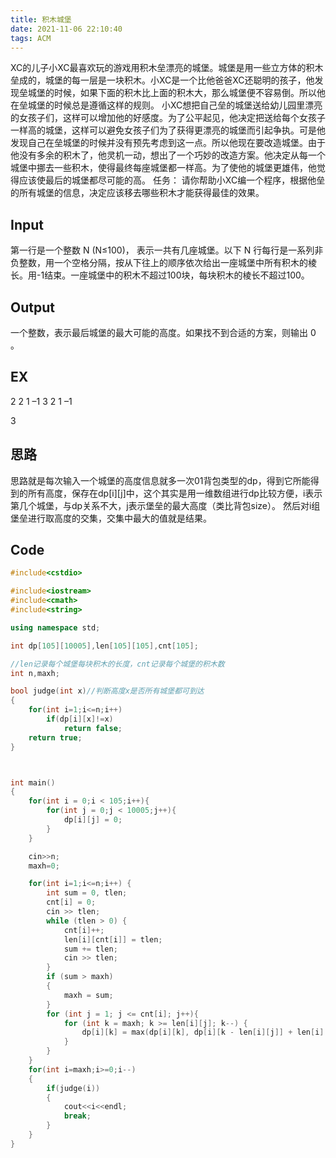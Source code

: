 ```yaml
---
title: 积木城堡
date: 2021-11-06 22:10:40
tags: ACM
---
```


XC的儿子小XC最喜欢玩的游戏用积木垒漂亮的城堡。城堡是用一些立方体的积木垒成的，城堡的每一层是一块积木。小XC是一个比他爸爸XC还聪明的孩子，他发现垒城堡的时候，如果下面的积木比上面的积木大，那么城堡便不容易倒。所以他在垒城堡的时候总是遵循这样的规则。
小XC想把自己垒的城堡送给幼儿园里漂亮的女孩子们，这样可以增加他的好感度。为了公平起见，他决定把送给每个女孩子一样高的城堡，这样可以避免女孩子们为了获得更漂亮的城堡而引起争执。可是他发现自己在垒城堡的时候并没有预先考虑到这一点。所以他现在要改造城堡。由于他没有多余的积木了，他灵机一动，想出了一个巧妙的改造方案。他决定从每一个城堡中挪去一些积木，使得最终每座城堡都一样高。为了使他的城堡更雄伟，他觉得应该使最后的城堡都尽可能的高。
任务：
请你帮助小XC编一个程序，根据他垒的所有城堡的信息，决定应该移去哪些积木才能获得最佳的效果。

## Input
第一行是一个整数 N (N≤100)， 表示一共有几座城堡。以下 N 行每行是一系列非负整数，用一个空格分隔，按从下往上的顺序依次给出一座城堡中所有积木的棱长。用-1结束。一座城堡中的积木不超过100块，每块积木的棱长不超过100。

## Output
一个整数，表示最后城堡的最大可能的高度。如果找不到合适的方案，则输出 0 。

## EX
2
2 1 –1
3 2 1 –1

3

## 思路
思路就是每次输入一个城堡的高度信息就多一次01背包类型的dp，得到它所能得到的所有高度，保存在dp[i][j]中，这个其实是用一维数组进行dp比较方便，i表示第几个城堡，与dp关系不大，j表示堡垒的最大高度（类比背包size）。
然后对i组堡垒进行取高度的交集，交集中最大的值就是结果。

## Code
```cpp
#include<cstdio>

#include<iostream>
#include<cmath>
#include<string>

using namespace std;

int dp[105][10005],len[105][105],cnt[105];

//len记录每个城堡每块积木的长度，cnt记录每个城堡的积木数
int n,maxh;

bool judge(int x)//判断高度x是否所有城堡都可到达
{
    for(int i=1;i<=n;i++)
        if(dp[i][x]!=x)
            return false;
    return true;
}



int main()
{
    for(int i = 0;i < 105;i++){
        for(int j = 0;j < 10005;j++){
            dp[i][j] = 0;
        }
    }

    cin>>n;
    maxh=0;

    for(int i=1;i<=n;i++) {
        int sum = 0, tlen;
        cnt[i] = 0;
        cin >> tlen;
        while (tlen > 0) {
            cnt[i]++;
            len[i][cnt[i]] = tlen;
            sum += tlen;
            cin >> tlen;
        }
        if (sum > maxh)
        {
            maxh = sum;
        }
        for (int j = 1; j <= cnt[i]; j++){
            for (int k = maxh; k >= len[i][j]; k--) {
                dp[i][k] = max(dp[i][k], dp[i][k - len[i][j]] + len[i][j]);
            }
        }
    }
    for(int i=maxh;i>=0;i--)
    {
        if(judge(i))
        {
            cout<<i<<endl;
            break;
        }
    }
}
```